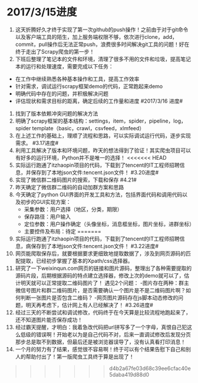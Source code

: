 ﻿# 2017/3/15进度 #

1. 这天折腾好久才终于实现了第一次github的push操作！之前由于对于git命令以及客户端工具的陌生，加上服务端权限不够，依次进行clone，add，commit，pull操作后无法正常push，浪费很多时间解决git工具的问题！好在终于走出了Scrapy爬虫的第一步！
2. 下班后整理了笔记本的文件和环境，清理了很多不用的文件和垃圾，提高笔记本的运行和处理速度，需要完成以下任务：
* 在工作中继续熟悉各种基本操作和工具，提高工作效率
* 针对需求，调试运行scrapy框架demo的代码，正常跑起来demo
* 明确代码中存在的问题，并积极解决问题
* 评估现状和需求目标的距离，确定后续的工作量和进度
#2017/3/16 进度#
1. 找到了版本依赖冲突问题的解决方法
2. 明确了scrapy框架的基本结构：settings，item，spider，pipeline，log，spider template（basic，crawl，csvfeed，xlmfeed）
3. 在上述工作的基础上，理顺了流程和思路，可以实际调试运行代码，逐步实现需求。
#3.17进度#
1. 利用工具解决了版本和环境问题，昨天的想法得到了验证！其实爬虫项目可以有好多的运行环境，Python并不是唯一的选择！
<<<<<<< HEAD
2. 实际运行跑通了itzhaopin项目的代码，下载到了tencent的IT工程师招聘信息，并保存到了本地json文件:tencent.json文件！
#3.20进度#
1. 实现了微信群二维码图片的搜索，下载和保存
#4.21#
1. 昨天确定了微信群二维码的自动加群方案和思路
2. 今天确定了python GUI界面的开发工具和方法，包括界面代码和调用代码以及初步的GUI实现方案：
	-	采集参数：用户选择（地区，分类，期限）
	-	保存路径：用户输入
	-	定位参数：用户操作确定（头像坐标，消息框坐标，图片坐标，进群坐标）
	-	主要控件及布局：待定
=======
2. 实际运行跑通了itzhaopin项目的代码，下载到了tencent的IT工程师招聘信息，病保存到了本地json文件:tencent.json文件！
#3.22进度#
1. 网页能爬取保存后，就要根据要求更细致地提取数据了，涉及到网页源码的匹配提取，已经初步掌握了基本的Xpath/css选择器。
2. 研究了一下weixinqun.com网页的链接和图片源码，整理出了各种需要提取的源码片段，后期根据源码的特点建立选择器，修改上次的demo就可以了，估计明天就可以正常提取二维码图片了！
遇见2个问题：
-图片存在两种：群主微信号图片和群二维码图片，是否需要确认一个图片是不是二维码图片啊？如何判断一张图片是否包含二维码？
-网页图片源码存在js脚本动态修改的问题，明天再考虑下，估计网上有人已经解决了！
#3.26进度#
1. 经过三天的不断尝试和调试修改，代码终于在今天算是比较流程地跑起来了，还不知道图片能否保存成功！
2. 经过霸天提醒，才明白：我着急改代码把url拼写多了一个字母，真恨自己犯这么低级的错误啊！开始老以为是自己代码不对，后来一直调试修改后发现分页那步总是取不到数据，但最后还是被浏览器误导了，没有认真看打印消息！
3. 一个月的努力有了结果，感觉很不容易啊！终于可以有个结果告慰下自己和别人的帮助付出了！第一版爬虫工具终于算是出现了！
>>>>>>> d4b2a67fe03d68c39ee6cfac40e5daba419d88d0

